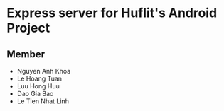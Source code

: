 # Express server for Huflit's Android Project

## Member

- Nguyen Anh Khoa
- Le Hoang Tuan
- Luu Hong Huu
- Dao Gia Bao
- Le Tien Nhat Linh
